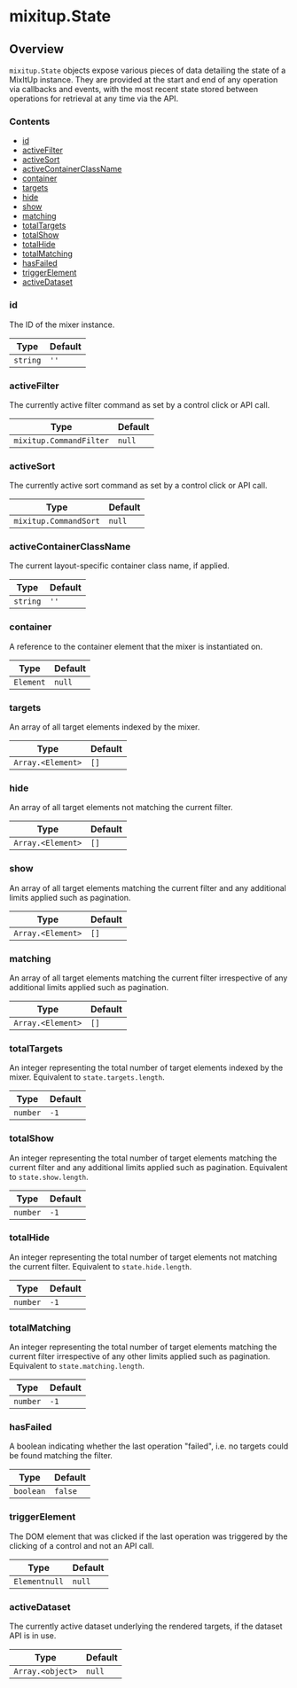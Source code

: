 # mixitup.State

## Overview

`mixitup.State` objects expose various pieces of data detailing the state of
a MixItUp instance. They are provided at the start and end of any operation via
callbacks and events, with the most recent state stored between operations
for retrieval at any time via the API.

### Contents

- [id](#id)
- [activeFilter](#activeFilter)
- [activeSort](#activeSort)
- [activeContainerClassName](#activeContainerClassName)
- [container](#container)
- [targets](#targets)
- [hide](#hide)
- [show](#show)
- [matching](#matching)
- [totalTargets](#totalTargets)
- [totalShow](#totalShow)
- [totalHide](#totalHide)
- [totalMatching](#totalMatching)
- [hasFailed](#hasFailed)
- [triggerElement](#triggerElement)
- [activeDataset](#activeDataset)


<h3 id="id">id</h3>




The ID of the mixer instance.


|Type | Default
|---  | ---
|`string`| `''`


<h3 id="activeFilter">activeFilter</h3>




The currently active filter command as set by a control click or API call.


|Type | Default
|---  | ---
|`mixitup.CommandFilter`| `null`


<h3 id="activeSort">activeSort</h3>




The currently active sort command as set by a control click or API call.


|Type | Default
|---  | ---
|`mixitup.CommandSort`| `null`


<h3 id="activeContainerClassName">activeContainerClassName</h3>




The current layout-specific container class name, if applied.


|Type | Default
|---  | ---
|`string`| `''`


<h3 id="container">container</h3>




A reference to the container element that the mixer is instantiated on.


|Type | Default
|---  | ---
|`Element`| `null`


<h3 id="targets">targets</h3>




An array of all target elements indexed by the mixer.


|Type | Default
|---  | ---
|`Array.<Element>`| `[]`


<h3 id="hide">hide</h3>




An array of all target elements not matching the current filter.


|Type | Default
|---  | ---
|`Array.<Element>`| `[]`


<h3 id="show">show</h3>




An array of all target elements matching the current filter and any additional
limits applied such as pagination.


|Type | Default
|---  | ---
|`Array.<Element>`| `[]`


<h3 id="matching">matching</h3>




An array of all target elements matching the current filter irrespective of
any additional limits applied such as pagination.


|Type | Default
|---  | ---
|`Array.<Element>`| `[]`


<h3 id="totalTargets">totalTargets</h3>




An integer representing the total number of target elements indexed by the
mixer. Equivalent to `state.targets.length`.


|Type | Default
|---  | ---
|`number`| `-1`


<h3 id="totalShow">totalShow</h3>




An integer representing the total number of target elements matching the
current filter and any additional limits applied such as pagination.
Equivalent to `state.show.length`.


|Type | Default
|---  | ---
|`number`| `-1`


<h3 id="totalHide">totalHide</h3>




An integer representing the total number of target elements not matching
the current filter. Equivalent to `state.hide.length`.


|Type | Default
|---  | ---
|`number`| `-1`


<h3 id="totalMatching">totalMatching</h3>




An integer representing the total number of target elements matching the
current filter irrespective of any other limits applied such as pagination.
Equivalent to `state.matching.length`.


|Type | Default
|---  | ---
|`number`| `-1`


<h3 id="hasFailed">hasFailed</h3>




A boolean indicating whether the last operation "failed", i.e. no targets
could be found matching the filter.


|Type | Default
|---  | ---
|`boolean`| `false`


<h3 id="triggerElement">triggerElement</h3>




The DOM element that was clicked if the last operation was triggered by the
clicking of a control and not an API call.


|Type | Default
|---  | ---
|`Elementnull`| `null`


<h3 id="activeDataset">activeDataset</h3>




The currently active dataset underlying the rendered targets, if the
dataset API is in use.


|Type | Default
|---  | ---
|`Array.<object>`| `null`


